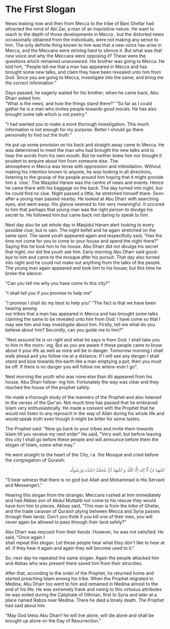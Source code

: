 The First Slogan
================

News leaking now and then from Mecca to the tribe of Bani Ghefar had
attracted the mind of Abi Zar, a man of an inquisitive nature. He want
to reach to the depth of those developments in Mecca , but the distorted
news occasionally obtained from the individuals, were not making any
sense to him. The only definite thing known to him was that a new voice
has arise in Mecca, and the Meccans were striving hard to silence it.
But what was that new voice and why the Meccans were opposing it? These
were the questions which remained unanswered. His brother was going to
Mecca. He told him, "People tell me that a man has appeared in Mecca and
has brought some new talks, and claim they have been revealed unto him
from God. Since you are going to Mecca, investigate into the same; and
bring me the correct information."

Days passed; he eagerly waited for his brother; when he came back, Abu
Dharr asked him:  
 "What is the news, and how the things stand there?" "So far as I could
gather he is a man who invites people towards good morals. He has also
brought some talk which is not poetry."

"I had wanted you to make a more thorough investigation. This much
information is not enough for my purpose. Better I should go there
personally to find out the truth:"

He put up some provision on his back and straight away came to Mecca. He
was determined to meet the man who had brought the new talks and to hear
the words from his own mouth. But he neither knew him nor thought it
prudent to enquire about him from someone else. The  
 atmosphere in Mecca was tense with oppression and intimidation. Without
making his intention known to anyone, he was looking in all directions,
listening to the gossip of the people around him hoping that it might
provide him a \`clue.' The Masjidul Haram was the centre of news and
events. Hence he came there with his baggage on the back. The day turned
into night, but he could find no clue. Night passed a little; he
stretched himself there. Soon after a young man passed nearby. He looked
at Abu Dharr with searching eyes, and went away. His glance seemed to
him very meaningful. It occured to him that perhaps that young man was
the right person to divulge his secret to. He followed him but came back
not daring to speak to him.

Next day also he sat whole day in Masjidul Haram alert looking to every
possible clue; but in vain. The night befell and he again stretched on
the same spot. The same youth appeared again and respectfully said, "Has
the time not come for you to come to your house and spend the night
there?" Saying this he took him to his house. Abu Dharr did not divulge
his secret that night, nor did the youth ask him. Early morning Abu
Dharr said good-bye to him and came to the mosque after his pursuit.
That day also turned into night and he could not make out anything from
the talks of the people. The young man again appeared and took him to
his house; but this time he broke the silence:

"Can you tell me why you have come to this city?"

"I shall tell you if you promise to help me"

"I promise I shall do my best to help you" "The fact is that we have
been hearing among  
 our tribes that a man has appeared in Mecca and has brought some talks
claiming the same to be revealed unto him from God. I have come so that
I may see him and may investigate about him. Firstly, tell me what do
you believe about him? Secondly, can you guide me to him?"

"Rest assured he is on right and what he says is from God. I shall take
you to him in the morn- ing. But as you are aware if these people came
to know about it your life as well as mine will be in danger. Tomorrow
morning I shall walk ahead and you follow me at a distance. If I will
see any danger I shall stand and bow towards the earth like a man
emptying a pot; then you must be off. If there is no danger you will
follow me where-ever I go".

Next morning the youth who was none else than Ali appeared from his
house, Abu Dharr follow- ing him. Fortunately the way was clear and they
reached the house of the prophet safely.

He made a thorough study of the manners of the Prophet and also listened
to the verses of the Qur'an. Not much time has passed that he embraced
Islam very enthusiastically. He made a convent with the Prophet that he
would not listen to any reproach in the way of Allah during his whole
life and would speak truth even though it might be bitter for some
tastes.

The Prophet said: "Now go back to your tribes and invite them towards
Islam till you receive my next order" He said, "Very well; but before
leaving this city I shall go before these people and will announce
before them the slogan of Islam, come what may."

He went straight to the heart of the City, i.e. the Mosque and cried
before the congregation of Quraish:

<blockquote dir="rtl">
  <p>
اشْهَدُ انْ لّآ اِلهَ اِلَّا اللّهُ وَ اَشْهَدُ اَنَّ مُحَمَّدً
اعَبْدُه وَرَسُولُه
  </p>
</blockquote>

"(I bear witness that there is no god but Allah and Mohammad is His
Servant and Messenger)."

Hearing this slogan from the stranger, Meccans rushed at him immediately
and had Abbas son of Abdul Muttalib not come to his rescue they would
have torn him to pieces. Abbas said, "This man is from the tribe of
Ghefar, and the trade caravan of Quraish plying between Mecca and Syria
passes through their lands. Don't you think if you kill one of their
men, you will never again be allowed to pass through their land safely?"

Abu Dharr was rescued from their hands. However, he was not satisfied.
He said, "Once again I  
 shall repeat this slogan. Let these people hear what they don't like to
hear at all. If they hear it again and again they will become used to
it."

So, next day he repeated the same slogan. Again the people attacked him
and Abbas who was present there saved him from their atrocities.

After that, according to the order of the Prophet, he returned home and
started preaching Islam among his tribe. When the Prophet migrated to
Medina, Abu Dharr too went to him and remained in Medina almost to the
end of his life. He was extremely frank and owing to this virtuous
attributes he was exiled during the Caliphate of Othman, first to Syria
and later at a place named Rabza near Medina. There he died a lonely
death. The Prophet had said about him

"May God bless Abu Dharr! he will live alone, will die alone and shall
be brought up alone on the Day of Resurrection."


